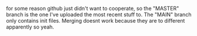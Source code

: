 for some reason github just didn't want to cooperate, so the "MASTER" branch is the one I've uploaded the most recent stuff to. The "MAIN" branch only contains init files. Merging doesnt work because they are to different apparently so yeah.
